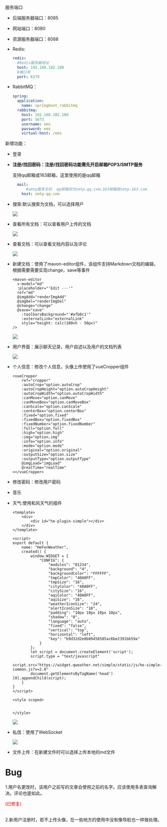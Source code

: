 服务端口

- 后端服务器端口：8085

- 网站端口：8080

- 资源服务器端口：8088

- Redis:
  ```yaml
  redis:
    #Redis服务器地址
    host: 192.168.102.100
    #端口号
    port: 6379
  ```
  
- RabbitMQ：

  ```yaml
  spring:
    application:
      name: springboot_rabbitmq
    rabbitmq:
      host: 192.168.102.100
      port: 5673
      username: ems
      password: ems
      virtual-host: /ems
  ```

  







新增功能：

- 登录

- **注册/找回密码：注册/找回密码功能需先开启邮箱POP3/SMTP服务**

  支持qq邮箱或163邮箱，这里使用的是qq邮箱

  ```yaml
    mail:
        #smtp服务主机  qq邮箱则为smtp.qq.com;163邮箱是smtp.163.com
      host: smtp.qq.com
  ```

- 搜索:默认搜索为文档，可以选择用户

  ![](https://s3.bmp.ovh/imgs/2023/05/10/ed050a33d86cd312.png)

- 查看所有文档：可以查看用户上传的文档

  ![](https://s3.bmp.ovh/imgs/2023/05/11/b0a82c42df893953.png)

- 查看文档：可以查看文档内容以及评论

  ![](https://s3.bmp.ovh/imgs/2023/05/10/2ca4d9370ee4f419.png)

- 新建文档：使用了mavon-editor组件，该组件支持Markdown文档的编辑，根据需要需要实现change，save等事件 

  ```vue
  <mavon-editor
  	v-model="md"
  	:placeholder="'Edit ···'"
  	ref="md"
  	@imgAdd="renderImgAdd"
  	@imgDel="renderImgDel"
  	@change="change"
  	@save="save"
      :toolbarsBackground="'#afb8c1'"
      :externalLink="externalLink"
      style="height: calc(100vh - 50px)"
  />
  ```

  ![](https://s3.bmp.ovh/imgs/2023/05/11/48b48b0babee919d.png)

- 用户界面：展示聊天记录，用户自述以及用户的文档列表

  ![](https://s3.bmp.ovh/imgs/2023/05/10/2a3ad99b48b5ba23.png)

- 个人信息：修改个人信息，头像上传使用了vueCropper组件

  ```vue
  <vueCropper
      ref="cropper"
      :autoCrop="option.autoCrop"
      :autoCropHeight="option.autoCropHeight"
      :autoCropWidth="option.autoCropWidth"
      :canMove="option.canMove"
      :canMoveBox="option.canMoveBox"
      :canScale="option.canScale"
      :centerBox="option.centerBox"
      :fixed="option.fixed"
      :fixedBox="option.fixedBox"
      :fixedNumber="option.fixedNumber"
      :full="option.full"
      :high="option.high"
      :img="option.img"
      :info="option.info"
      :mode="option.mode"
      :original="option.original"
      :outputSize="option.size"
      :outputType="option.outputType"
      @imgLoad="imgLoad"
      @realTime="realTime"
  ></vueCropper>
  ```

- 修改密码：修改用户密码

- 音乐

- 天气:使用和风天气的插件

  ```vue
  <template>
      <div>
          <div id="he-plugin-simple"></div>
      </div>
  </template>
  
  <script>
  export default {
      name: "HeFenWeather",
      created() {
          window.WIDGET = {
              "CONFIG": {
                  "modules": "01234",
                  "background": "4",
                  "backgroundColor": "FFFFFF",
                  "tmpColor": "40A0FF",
                  "tmpSize": "16",
                  "cityColor": "40A0FF",
                  "citySize": "16",
                  "aqiColor": "40A0FF",
                  "aqiSize": "16",
                  "weatherIconSize": "24",
                  "alertIconSize": "18",
                  "padding": "10px 10px 10px 10px",
                  "shadow": "0",
                  "language": "auto",
                  "fixed": "false",
                  "vertical": "top",
                  "horizontal": "left",
                  "key": "b9d32d2e8b89458585ac6be2391bb59a"
              }
          };
          let script = document.createElement('script');
          script.type = "text/javascript"
          script.src="https://widget.qweather.net/simple/static/js/he-simple-common.js?v=2.0"
          document.getElementsByTagName('head')[0].appendChild(script);
      }
  }
  </script>
  
  <style scoped>
  
  
  </style>
  ```

  ![](https://s3.bmp.ovh/imgs/2023/05/11/36bbd3af39fad752.png)

- 私信：使用了WebSocket

  ![](https://s3.bmp.ovh/imgs/2023/05/10/6517e6fe576538b0.png)

- 文件上传：在新建文件时可以选择上传本地的md文件

# Bug
1.用户名更改时，该用户之前写的文章会使用之前的名字。应该使用多表查询解决。评论也是如此。<p style="color:red;">(已修复)</p>  <br>
2.新用户注册时，若不上传头像，在一些地方的使用中没有像导航也一样做处理。



